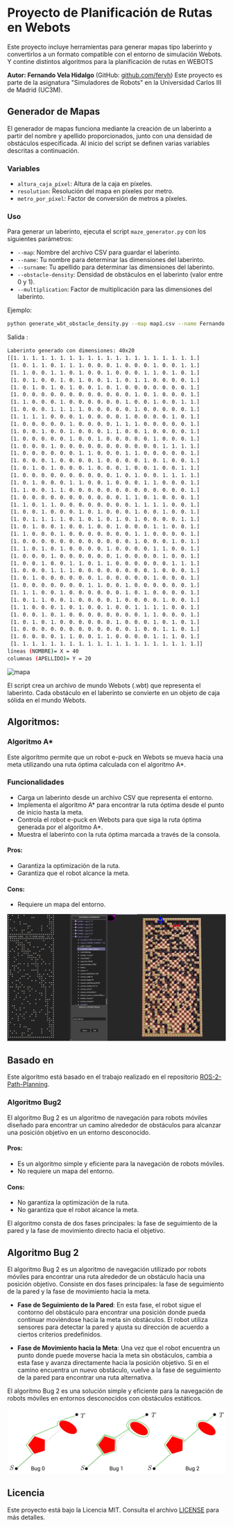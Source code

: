 # Proyecto de Planificación de Rutas en Webots

Este proyecto incluye herramientas para generar mapas tipo laberinto y convertirlos a un formato compatible con el entorno de simulación Webots. Y contine distintos algoritmos para la planificación de rutas en WEBOTS

**Autor: Fernando Vela Hidalgo** (GitHub: [github.com/fervh](https://github.com/fervh))
Este proyecto es parte de la asignatura "Simuladores de Robots" en la Universidad Carlos III de Madrid (UC3M).

## Generador de Mapas

El generador de mapas funciona mediante la creación de un laberinto a partir del nombre y apellido proporcionados, junto con una densidad de obstáculos especificada.  Al inicio del script se definen varias variables descritas a continuación.

### Variables
- `altura_caja_píxel`: Altura de la caja en píxeles.
- `resolution`: Resolución del mapa en píxeles por metro.
- `metro_por_píxel`: Factor de conversión de metros a píxeles.


### Uso
Para generar un laberinto, ejecuta el script `maze_generator.py` con los siguientes parámetros:

- `--map`: Nombre del archivo CSV para guardar el laberinto.
- `--name`: Tu nombre para determinar las dimensiones del laberinto.
- `--surname`: Tu apellido para determinar las dimensiones del laberinto.
- `--obstacle-density`: Densidad de obstáculos en el laberinto (valor entre 0 y 1).
- `--multiplication`: Factor de multiplicación para las dimensiones del laberinto.

Ejemplo:
```bash
python generate_wbt_obstacle_density.py --map map1.csv --name Fernando --surname Vela --obstacle-density 0.3 --multiplication 5
```

Salida : 
```bash
Laberinto generado con dimensiones: 40x20
[[1. 1. 1. 1. 1. 1. 1. 1. 1. 1. 1. 1. 1. 1. 1. 1. 1. 1. 1. 1.]
 [1. 0. 1. 1. 0. 1. 1. 1. 0. 0. 0. 1. 0. 0. 0. 1. 0. 0. 1. 1.]
 [1. 1. 0. 0. 1. 1. 0. 1. 0. 0. 1. 0. 0. 0. 1. 1. 0. 1. 0. 1.]
 [1. 0. 1. 0. 0. 1. 0. 1. 0. 0. 1. 1. 0. 1. 1. 0. 0. 0. 0. 1.]
 [1. 0. 1. 0. 1. 0. 1. 0. 0. 1. 0. 1. 0. 0. 0. 0. 0. 0. 0. 1.]
 [1. 0. 0. 0. 0. 0. 0. 0. 0. 0. 0. 0. 0. 1. 0. 1. 0. 0. 0. 1.]
 [1. 1. 0. 0. 0. 1. 0. 0. 0. 0. 0. 0. 1. 0. 0. 1. 0. 0. 1. 1.]
 [1. 0. 0. 0. 1. 1. 1. 1. 0. 0. 0. 0. 0. 1. 0. 0. 0. 0. 0. 1.]
 [1. 1. 1. 1. 0. 0. 0. 1. 0. 0. 0. 0. 1. 0. 0. 0. 0. 1. 0. 1.]
 [1. 0. 0. 0. 0. 0. 1. 0. 0. 0. 0. 1. 1. 1. 0. 0. 0. 0. 0. 1.]
 [1. 0. 0. 1. 0. 0. 1. 0. 0. 0. 1. 1. 0. 0. 1. 0. 0. 0. 0. 1.]
 [1. 0. 0. 0. 0. 0. 1. 0. 0. 1. 0. 0. 0. 0. 0. 1. 0. 0. 0. 1.]
 [1. 0. 0. 0. 1. 0. 0. 0. 0. 0. 0. 0. 0. 0. 0. 0. 1. 1. 1. 1.]
 [1. 0. 0. 0. 0. 0. 0. 1. 1. 0. 0. 0. 1. 1. 0. 0. 0. 0. 0. 1.]
 [1. 0. 0. 0. 1. 0. 0. 0. 0. 1. 0. 0. 0. 0. 1. 0. 1. 0. 0. 1.]
 [1. 0. 1. 0. 1. 0. 0. 0. 1. 0. 0. 0. 1. 0. 0. 1. 0. 0. 1. 1.]
 [1. 0. 0. 0. 0. 0. 0. 0. 0. 0. 0. 1. 0. 1. 0. 0. 1. 1. 1. 1.]
 [1. 0. 1. 0. 0. 0. 1. 1. 0. 0. 1. 0. 0. 0. 1. 1. 0. 0. 0. 1.]
 [1. 1. 0. 0. 1. 1. 0. 0. 0. 0. 0. 0. 0. 0. 0. 0. 0. 0. 0. 1.]
 [1. 0. 0. 0. 0. 0. 0. 0. 0. 0. 0. 0. 1. 1. 0. 1. 0. 0. 0. 1.]
 [1. 1. 0. 1. 1. 0. 0. 0. 0. 0. 0. 0. 0. 1. 1. 1. 1. 0. 0. 1.]
 [1. 0. 0. 1. 0. 0. 0. 1. 0. 1. 0. 0. 0. 1. 0. 0. 1. 0. 0. 1.]
 [1. 0. 1. 1. 1. 1. 0. 1. 0. 1. 0. 1. 0. 1. 0. 0. 0. 0. 1. 1.]
 [1. 0. 1. 0. 0. 1. 0. 0. 1. 0. 0. 1. 0. 0. 0. 1. 1. 0. 0. 1.]
 [1. 1. 0. 0. 0. 1. 0. 0. 0. 0. 0. 0. 0. 1. 1. 0. 0. 0. 0. 1.]
 [1. 0. 0. 0. 0. 0. 0. 0. 0. 0. 0. 0. 0. 1. 0. 0. 0. 1. 0. 1.]
 [1. 1. 0. 1. 0. 1. 0. 0. 0. 0. 1. 0. 0. 0. 0. 1. 1. 0. 0. 1.]
 [1. 0. 0. 0. 1. 0. 0. 0. 0. 0. 0. 1. 0. 0. 0. 0. 1. 0. 0. 1.]
 [1. 0. 0. 1. 0. 0. 1. 1. 0. 1. 1. 0. 0. 0. 0. 0. 0. 1. 1. 1.]
 [1. 0. 0. 0. 1. 1. 1. 0. 0. 0. 0. 0. 0. 0. 0. 1. 0. 0. 0. 1.]
 [1. 0. 1. 0. 0. 0. 0. 0. 0. 1. 0. 0. 0. 0. 0. 1. 0. 0. 0. 1.]
 [1. 0. 0. 0. 0. 0. 0. 0. 1. 1. 0. 0. 1. 0. 0. 0. 0. 0. 0. 1.]
 [1. 1. 1. 0. 0. 1. 0. 0. 0. 0. 0. 0. 1. 0. 1. 0. 0. 0. 0. 1.]
 [1. 0. 1. 1. 0. 0. 1. 0. 0. 0. 0. 1. 0. 0. 0. 0. 1. 0. 0. 1.]
 [1. 1. 0. 0. 0. 1. 0. 1. 0. 0. 1. 0. 0. 1. 1. 1. 1. 0. 0. 1.]
 [1. 0. 0. 1. 0. 1. 0. 0. 0. 0. 0. 0. 0. 0. 1. 1. 0. 0. 0. 1.]
 [1. 0. 1. 0. 1. 0. 0. 0. 0. 0. 0. 1. 0. 0. 0. 1. 0. 1. 0. 1.]
 [1. 0. 0. 0. 0. 0. 0. 0. 0. 0. 0. 0. 0. 1. 0. 0. 1. 1. 0. 1.]
 [1. 0. 0. 0. 0. 1. 1. 0. 0. 1. 1. 0. 0. 0. 0. 1. 1. 1. 0. 1.]
 [1. 1. 1. 1. 1. 1. 1. 1. 1. 1. 1. 1. 1. 1. 1. 1. 1. 1. 1. 1.]]
líneas (NOMBRE)= X = 40
columnas (APELLIDO)= Y = 20
```

![mapa](media/mapa.png)

El script crea un archivo de mundo Webots (.wbt) que representa el laberinto. Cada obstáculo en el laberinto se convierte en un objeto de caja sólida en el mundo Webots.

##
##
## Algoritmos:

### Algoritmo A*
Este algoritmo permite que un robot e-puck en Webots se mueva hacia una meta utilizando una ruta óptima calculada con el algoritmo A*.

### Funcionalidades

- Carga un laberinto desde un archivo CSV que representa el entorno.
- Implementa el algoritmo A* para encontrar la ruta óptima desde el punto de inicio hasta la meta.
- Controla el robot e-puck en Webots para que siga la ruta óptima generada por el algoritmo A*.
- Muestra el laberinto con la ruta óptima marcada a través de la consola.

#### Pros:

- Garantiza la optimización de la ruta.
- Garantiza que el robot alcance la meta.

#### Cons:

- Requiere un mapa del entorno.

![astar](media/astar.png)

## Basado en
Este algoritmo está basado en el trabajo realizado en el repositorio [ROS-2-Path-Planning](https://github.com/fervh/ROS-2-Path-Planning).

### Algoritmo Bug2
El algoritmo Bug 2 es un algoritmo de navegación para robots móviles diseñado para encontrar un camino alrededor de obstáculos para alcanzar una posición objetivo en un entorno desconocido.

#### Pros:

- Es un algoritmo simple y eficiente para la navegación de robots móviles.
- No requiere un mapa del entorno.

#### Cons:

- No garantiza la optimización de la ruta.
- No garantiza que el robot alcance la meta.

El algoritmo consta de dos fases principales: la fase de seguimiento de la pared y la fase de movimiento directo hacia el objetivo.

## Algoritmo Bug 2

El algoritmo Bug 2 es un algoritmo de navegación utilizado por robots móviles para encontrar una ruta alrededor de un obstáculo hacia una posición objetivo. Consiste en dos fases principales: la fase de seguimiento de la pared y la fase de movimiento hacia la meta.

- **Fase de Seguimiento de la Pared**: En esta fase, el robot sigue el contorno del obstáculo para encontrar una posición donde pueda continuar moviéndose hacia la meta sin obstáculos. El robot utiliza sensores para detectar la pared y ajusta su dirección de acuerdo a ciertos criterios predefinidos.

- **Fase de Movimiento hacia la Meta**: Una vez que el robot encuentra un punto donde puede moverse hacia la meta sin obstáculos, cambia a esta fase y avanza directamente hacia la posición objetivo. Si en el camino encuentra un nuevo obstáculo, vuelve a la fase de seguimiento de la pared para encontrar una ruta alternativa.

El algoritmo Bug 2 es una solución simple y eficiente para la navegación de robots móviles en entornos desconocidos con obstáculos estáticos.

![bug2](media/bug-algorithms.jpg)

## Licencia

Este proyecto está bajo la Licencia MIT. Consulta el archivo [LICENSE](LICENSE) para más detalles.


